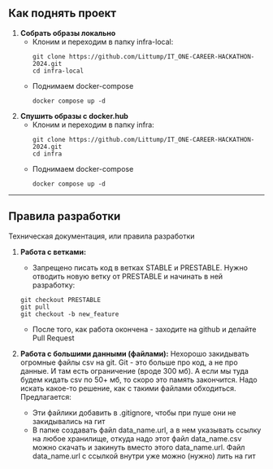 ## Как поднять проект

1. **Собрать образы локально**
   - Клоним и переходим в папку infra-local:
     ```
     git clone https://github.com/Littump/IT_ONE-CAREER-HACKATHON-2024.git
     cd infra-local
     ```
   - Поднимаем docker-compose
     ```
     docker compose up -d
     ```
2. **Спушить образы с docker.hub**
   - Клоним и переходим в папку infra:
     ```
     git clone https://github.com/Littump/IT_ONE-CAREER-HACKATHON-2024.git
     cd infra
     ```
   - Поднимаем docker-compose
     ```
     docker compose up -d
     ```
---

## Правила разработки
Техническая документация, или правила разработки

1. **Работа с ветками:**
    - Запрещено писать код в ветках STABLE и PRESTABLE. Нужно отводить новую ветку от PRESTABLE и начинать в ней разработку:

    ```
    git checkout PRESTABLE
    git pull
    git checkout -b new_feature
    ```

    - После того, как работа окончена - заходите на github и делайте Pull Request

2. **Работа с большими данными (файлами):**
    Нехорошо закидывать огромные файлы csv на git. Git - это больше про код, а не про данные. И там есть ограничение (вроде 300 мб). А если мы туда будем кидать csv по 50+ мб, то скоро это память закончится. Надо искать какое-то решение, как с такими файлами обходиться. Предлагается:

    - Эти файлики добавить в .gitignore, чтобы при пуше они не закидывались на гит
    - В папке создавать файл data_name.url, а в нем указывать ссылку на любое хранилище, откуда надо этот файл data_name.csv можно скачать и закинуть вместо этого data_name.url. Файл data_name.url с ссылкой внутри уже можно (нужно) лить на гит
